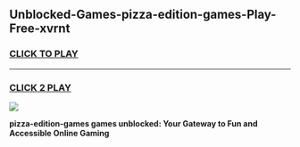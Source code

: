 
## Unblocked-Games-pizza-edition-games-Play-Free-xvrnt
<h3>
<a href="https://premium76.site?title=pizza-edition-games&ref=10A">CLICK TO PLAY</a></h3>
<hr>

<h3>
<a href="https://premium76.site?title=pizza-edition-games&ref=10A">CLICK 2 PLAY</a>
  
</h3>

<a href="https://premium76.site?title=pizza-edition-games&ref=10A"><img src="https://clearcache.store/games.png"></a>


**pizza-edition-games games unblocked: Your Gateway to Fun and Accessible Online Gaming**

